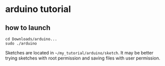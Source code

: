 arduino tutorial
================

how to launch
-------------

```
cd Downloads/arduino...
sudo ./arduino
```

Sketches are located in ```~/my_tutorial/arduino/sketch```.
It may be better trying sketches with root permission and saving files with user permission.